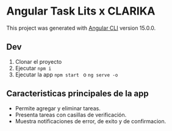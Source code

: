# Angular Task Lits x CLARIKA

This project was generated with [Angular CLI](https://github.com/angular/angular-cli) version 15.0.0.

## Dev
1. Clonar el proyecto
2. Ejecutar ``` npm i ```
3. Ejecutar la app ```npm start ```  o  ``` ng serve -o ```

## Caracteristicas principales de la app
* Permite agregar y eliminar tareas.
* Presenta tareas con casillas de verificación.
* Muestra notificaciones de error, de exito y de confirmacion.
